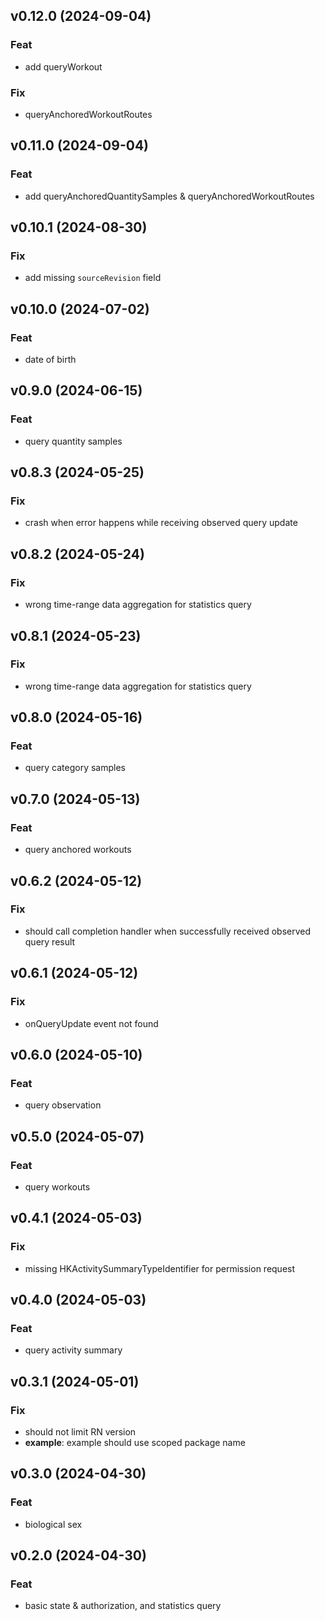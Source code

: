 ## v0.12.0 (2024-09-04)

### Feat

- add queryWorkout

### Fix

- queryAnchoredWorkoutRoutes

## v0.11.0 (2024-09-04)

### Feat

- add queryAnchoredQuantitySamples & queryAnchoredWorkoutRoutes

## v0.10.1 (2024-08-30)

### Fix

- add missing `sourceRevision` field

## v0.10.0 (2024-07-02)

### Feat

- date of birth

## v0.9.0 (2024-06-15)

### Feat

- query quantity samples

## v0.8.3 (2024-05-25)

### Fix

- crash when error happens while receiving observed query update

## v0.8.2 (2024-05-24)

### Fix

- wrong time-range data aggregation for statistics query

## v0.8.1 (2024-05-23)

### Fix

- wrong time-range data aggregation for statistics query

## v0.8.0 (2024-05-16)

### Feat

- query category samples

## v0.7.0 (2024-05-13)

### Feat

- query anchored workouts

## v0.6.2 (2024-05-12)

### Fix

- should call completion handler when successfully received observed query result

## v0.6.1 (2024-05-12)

### Fix

- onQueryUpdate event not found

## v0.6.0 (2024-05-10)

### Feat

- query observation

## v0.5.0 (2024-05-07)

### Feat

- query workouts

## v0.4.1 (2024-05-03)

### Fix

- missing HKActivitySummaryTypeIdentifier for permission request

## v0.4.0 (2024-05-03)

### Feat

- query activity summary

## v0.3.1 (2024-05-01)

### Fix

- should not limit RN version
- **example**: example should use scoped package name

## v0.3.0 (2024-04-30)

### Feat

- biological sex

## v0.2.0 (2024-04-30)

### Feat

- basic state & authorization, and statistics query
